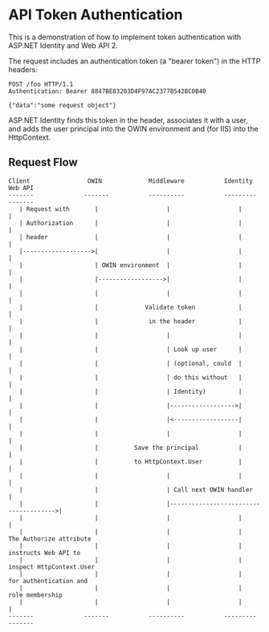 ﻿API Token Authentication
========================

This is a demonstration of how to implement token authentication with ASP.NET
Identity and Web API 2.

The request includes an authentication token (a "bearer token") in the HTTP
headers:

    POST /foo HTTP/1.1
    Authentication: Bearer 8847BE83203D4F97AC2377B542BC0B40

    {"data":"some request object"}

ASP.NET Identity finds this token in the header, associates it with a user, and
adds the user principal into the OWIN environment and (for IIS) into the
HttpContext.


Request Flow
------------

    Client                OWIN             Middleware           Identity            Web API
    -------              -------           ----------           ---------           -------
       | Request with       |                   |                   |                   |
       | Authorization      |                   |                   |                   |
       | header             |                   |                   |                   |
       |------------------->|                   |                   |                   |
       |                    | OWIN environment  |                   |                   |
       |                    |------------------>|                   |                   |
       |                    |                   |                   |                   |
       |                    |             Validate token            |                   |
       |                    |              in the header            |                   |
       |                    |                   |                   |                   |
       |                    |                   | Look up user      |                   |
       |                    |                   | (optional, could  |                   |
       |                    |                   | do this without   |                   |
       |                    |                   | Identity)         |                   |
       |                    |                   |------------------>|                   |
       |                    |                   |<------------------|                   |
       |                    |                   |                   |                   |
       |                    |          Save the principal           |                   |
       |                    |          to HttpContext.User          |                   |
       |                    |                   |                   |                   |
       |                    |                   | Call next OWIN handler                |
       |                    |                   |-------------------------------------->|
       |                    |                   |                   |                   |
       |                    |                   |                   |         The Authorize attribute
       |                    |                   |                   |          instructs Web API to
       |                    |                   |                   |         inspect HttpContext.User
       |                    |                   |                   |          for authentication and
       |                    |                   |                   |            role membership
       |                    |                   |                   |                   |
    -------              -------           ----------           ---------           -------
